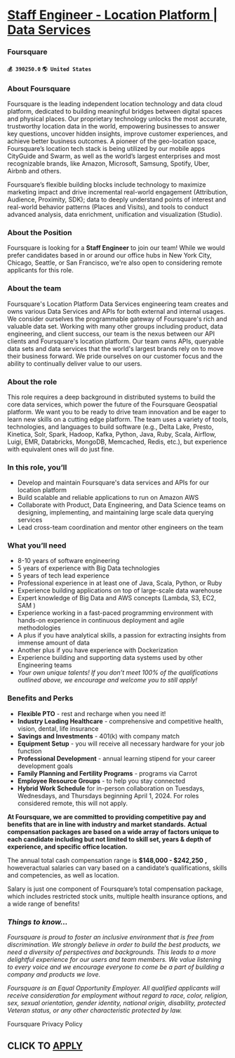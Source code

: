 # [Staff Engineer - Location Platform | Data Services](https://www.remotewlb.com/apply/staff-engineer-location-platform-data-services-69743)  
### Foursquare  
#### `💰 390250.0` `🌎 United States`  

### About Foursquare

Foursquare is the leading independent location technology and data cloud platform, dedicated to building meaningful bridges between digital spaces and physical places. Our proprietary technology unlocks the most accurate, trustworthy location data in the world, empowering businesses to answer key questions, uncover hidden insights, improve customer experiences, and achieve better business outcomes. A pioneer of the geo-location space, Foursquare’s location tech stack is being utilized by our mobile apps CityGuide and Swarm, as well as the world’s largest enterprises and most recognizable brands, like Amazon, Microsoft, Samsung, Spotify, Uber, Airbnb and others.

Foursquare’s flexible building blocks include technology to maximize marketing impact and drive incremental real-world engagement (Attribution, Audience, Proximity, SDK); data to deeply understand points of interest and real-world behavior patterns (Places and Visits), and tools to conduct advanced analysis, data enrichment, unification and visualization (Studio).

### About the Position

Foursquare is looking for a **Staff Engineer** to join our team! While we would prefer candidates based in or around our office hubs in New York City, Chicago, Seattle, or San Francisco, we're also open to considering remote applicants for this role.

### About the team

Foursquare's Location Platform Data Services engineering team creates and owns various Data Services and APIs for both external and internal usages. We consider ourselves the programmable gateway of Foursquare's rich and valuable data set. Working with many other groups including product, data engineering, and client success, our team is the nexus between our API clients and Foursquare's location platform. Our team owns APIs, queryable data sets and data services that the world's largest brands rely on to move their business forward. We pride ourselves on our customer focus and the ability to continually deliver value to our users.

### About the role

This role requires a deep background in distributed systems to build the core data services, which power the future of the Foursquare Geospatial platform. We want you to be ready to drive team innovation and be eager to learn new skills on a cutting edge platform. The team uses a variety of tools, technologies, and languages to build software (e.g., Delta Lake, Presto, Kinetica, Solr, Spark, Hadoop, Kafka, Python, Java, Ruby, Scala, Airflow, Luigi, EMR, Databricks, MongoDB, Memcached, Redis, etc.), but experience with equivalent ones will do just fine.

### In this role, you’ll

  * Develop and maintain Foursquare's data services and APIs for our location platform
  * Build scalable and reliable applications to run on Amazon AWS
  * Collaborate with Product, Data Engineering, and Data Science teams on designing, implementing, and maintaining large scale data querying services
  * Lead cross-team coordination and mentor other engineers on the team

### What you’ll need

  * 8-10 years of software engineering
  * 5 years of experience with Big Data technologies
  * 5 years of tech lead experience
  * Professional experience in at least one of Java, Scala, Python, or Ruby
  * Experience building applications on top of large-scale data warehouse
  * Expert knowledge of Big Data and AWS concepts (Lambda, S3, EC2, SAM )
  * Experience working in a fast-paced programming environment with hands-on experience in continuous deployment and agile methodologies
  * A plus if you have analytical skills, a passion for extracting insights from immense amount of data
  * Another plus if you have experience with Dockerization
  * Experience building and supporting data systems used by other Engineering teams
  *  _Your own unique talents! If you don’t meet 100% of the qualifications outlined above, we encourage and welcome you to still apply!_

### Benefits and Perks

  *  **Flexible PTO** \- rest and recharge when you need it!
  *  **Industry Leading Healthcare** \- comprehensive and competitive health, vision, dental, life insurance
  *  **Savings and Investments** \- 401(k) with company match
  *  **Equipment Setup** \- you will receive all necessary hardware for your job function
  *  **Professional Development** \- annual learning stipend for your career development goals
  *  **Family Planning and Fertility Programs** \- programs via Carrot 
  * **Employee Resource Groups** \- to help you stay connected
  *  **Hybrid Work Schedule** for in-person collaboration on Tuesdays, Wednesdays, and Thursdays beginning April 1, 2024. For roles considered remote, this will not apply.

 **At Foursquare, we are committed to providing competitive pay and benefits that are in line with industry and market standards.** **Actual compensation packages are based on a wide array of factors unique to each candidate including but not limited to skill set, years & depth of experience, and specific office location.**

The annual total cash compensation range is **$148,000 - $242,250** **,** howeveractual salaries can vary based on a candidate’s qualifications, skills and competencies, as well as location.

Salary is just one component of Foursquare’s total compensation package, which includes restricted stock units, multiple health insurance options, and a wide range of benefits!

###  _Things to know…_

 _Foursquare is proud to foster an inclusive environment that is free from discrimination. We strongly believe in order to build the best products, we need a diversity of perspectives and backgrounds. This leads to a more delightful experience for our users and team members. We value listening to every voice and we encourage everyone to come be a part of building a company and products we love._

 _Foursquare is an Equal Opportunity Employer. All qualified applicants will receive consideration for employment without regard to race, color, religion, sex, sexual orientation, gender identity, national origin, disability, protected Veteran status, or any other characteristic protected by law._

Foursquare Privacy Policy

  
## CLICK TO [APPLY](https://www.remotewlb.com/apply/staff-engineer-location-platform-data-services-69743)


